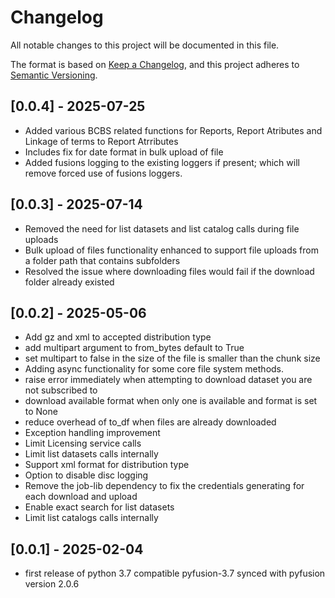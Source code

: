 # Changelog

All notable changes to this project will be documented in this file.

The format is based on [Keep a Changelog](https://keepachangelog.com/en/1.0.0/),
and this project adheres to [Semantic Versioning](https://semver.org/spec/v2.0.0.html).

## [0.0.4] - 2025-07-25
* Added various BCBS related functions for Reports, Report Atributes and Linkage of terms to Report Atrributes
* Includes fix for date format in bulk upload of file
* Added fusions logging to the existing loggers if present; which will remove forced use of fusions loggers.


## [0.0.3] - 2025-07-14
* Removed the need for list datasets and list catalog calls during file uploads
* Bulk upload of files functionality enhanced to support file uploads from a folder path that contains subfolders
* Resolved the issue where downloading files would fail if the download folder already existed

## [0.0.2] - 2025-05-06
* Add gz and xml to accepted distribution type
* add multipart argument to from_bytes default to True
* set multipart to false in the size of the file is smaller than the chunk size
* Adding async functionality for some core file system methods.
* raise error immediately when attempting to download dataset you are not subscribed to
* download available format when only one is available and format is set to None
* reduce overhead of to_df when files are already downloaded
* Exception handling improvement
* Limit Licensing service calls
* Limit list datasets calls internally
* Support xml format for distribution type
* Option to disable disc logging 
* Remove the job-lib dependency to fix the credentials generating for each download and upload
* Enable exact search for list datasets
* Limit list catalogs calls internally


## [0.0.1] - 2025-02-04
* first release of python 3.7 compatible pyfusion-3.7 synced with pyfusion version 2.0.6
